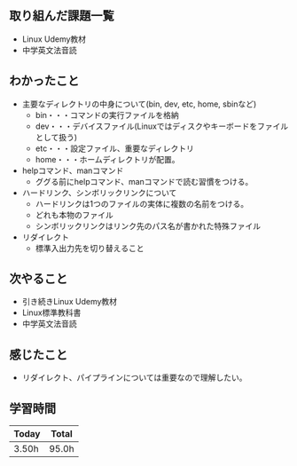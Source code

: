## 取り組んだ課題一覧
- Linux Udemy教材 
- 中学英文法音読
## わかったこと
- 主要なディレクトリの中身について(bin, dev, etc, home, sbinなど)
    - bin・・・コマンドの実行ファイルを格納
    - dev・・・デバイスファイル(Linuxではディスクやキーボードをファイルとして扱う)
    - etc・・・設定ファイル、重要なディレクトリ
    - home・・・ホームディレクトリが配置。
- helpコマンド、manコマンド
    - ググる前にhelpコマンド、manコマンドで読む習慣をつける。
- ハードリンク、シンボリックリンクについて
    - ハードリンクは1つのファイルの実体に複数の名前をつける。
    - どれも本物のファイル
    - シンボリックリンクはリンク先のパス名が書かれた特殊ファイル
- リダイレクト
    - 標準入出力先を切り替えること
## 次やること
- 引き続きLinux Udemy教材
- Linux標準教科書
- 中学英文法音読
## 感じたこと
- リダイレクト、パイプラインについては重要なので理解したい。
## 学習時間
|Today|Total|
|--|--|
|3.50h|	95.0h|